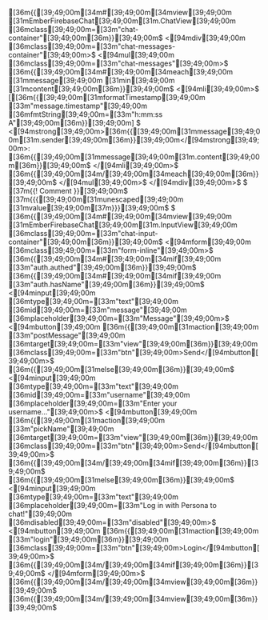 [36m{{[39;49;00m[34m#[39;49;00m[34mview[39;49;00m [31mEmberFirebaseChat[39;49;00m[31m.ChatView[39;49;00m [36mclass[39;49;00m=[33m"chat-container"[39;49;00m[36m}}[39;49;00m$
  <[94mdiv[39;49;00m [36mclass[39;49;00m=[33m"chat-messages-container"[39;49;00m>$
    <[94mul[39;49;00m [36mclass[39;49;00m=[33m"chat-messages"[39;49;00m>$
      [36m{{[39;49;00m[34m#[39;49;00m[34meach[39;49;00m [31mmessage[39;49;00m [31min[39;49;00m [31mcontent[39;49;00m[36m}}[39;49;00m$
      <[94mli[39;49;00m>$
        [[36m{{[39;49;00m[31mformatTimestamp[39;49;00m [33m"message.timestamp"[39;49;00m [36mfmtString[39;49;00m=[33m"h:mm:ss A"[39;49;00m[36m}}[39;49;00m] $
        <[94mstrong[39;49;00m>[36m{{[39;49;00m[31mmessage[39;49;00m[31m.sender[39;49;00m[36m}}[39;49;00m</[94mstrong[39;49;00m>: [36m{{[39;49;00m[31mmessage[39;49;00m[31m.content[39;49;00m[36m}}[39;49;00m$
      </[94mli[39;49;00m>$
      [36m{{[39;49;00m[34m/[39;49;00m[34meach[39;49;00m[36m}}[39;49;00m$
    </[94mul[39;49;00m>$
  </[94mdiv[39;49;00m>$
$
  [37m{{! Comment }}[39;49;00m$
  [37m{{{[39;49;00m[31munescaped[39;49;00m [31mvalue[39;49;00m[37m}}}[39;49;00m$
$
  [36m{{[39;49;00m[34m#[39;49;00m[34mview[39;49;00m [31mEmberFirebaseChat[39;49;00m[31m.InputView[39;49;00m [36mclass[39;49;00m=[33m"chat-input-container"[39;49;00m[36m}}[39;49;00m$
    <[94mform[39;49;00m [36mclass[39;49;00m=[33m"form-inline"[39;49;00m>$
      [36m{{[39;49;00m[34m#[39;49;00m[34mif[39;49;00m [33m"auth.authed"[39;49;00m[36m}}[39;49;00m$
        [36m{{[39;49;00m[34m#[39;49;00m[34mif[39;49;00m [33m"auth.hasName"[39;49;00m[36m}}[39;49;00m$
          <[94minput[39;49;00m [36mtype[39;49;00m=[33m"text"[39;49;00m [36mid[39;49;00m=[33m"message"[39;49;00m [36mplaceholder[39;49;00m=[33m"Message"[39;49;00m>$
          <[94mbutton[39;49;00m [36m{{[39;49;00m[31maction[39;49;00m [33m"postMessage"[39;49;00m [36mtarget[39;49;00m=[33m"view"[39;49;00m[36m}}[39;49;00m [36mclass[39;49;00m=[33m"btn"[39;49;00m>Send</[94mbutton[39;49;00m>$
        [36m{{[39;49;00m[31melse[39;49;00m[36m}}[39;49;00m$
          <[94minput[39;49;00m [36mtype[39;49;00m=[33m"text"[39;49;00m [36mid[39;49;00m=[33m"username"[39;49;00m [36mplaceholder[39;49;00m=[33m"Enter your username..."[39;49;00m>$
          <[94mbutton[39;49;00m [36m{{[39;49;00m[31maction[39;49;00m [33m"pickName"[39;49;00m [36mtarget[39;49;00m=[33m"view"[39;49;00m[36m}}[39;49;00m [36mclass[39;49;00m=[33m"btn"[39;49;00m>Send</[94mbutton[39;49;00m>$
        [36m{{[39;49;00m[34m/[39;49;00m[34mif[39;49;00m[36m}}[39;49;00m$
      [36m{{[39;49;00m[31melse[39;49;00m[36m}}[39;49;00m$
        <[94minput[39;49;00m [36mtype[39;49;00m=[33m"text"[39;49;00m [36mplaceholder[39;49;00m=[33m"Log in with Persona to chat!"[39;49;00m [36mdisabled[39;49;00m=[33m"disabled"[39;49;00m>$
        <[94mbutton[39;49;00m [36m{{[39;49;00m[31maction[39;49;00m [33m"login"[39;49;00m[36m}}[39;49;00m [36mclass[39;49;00m=[33m"btn"[39;49;00m>Login</[94mbutton[39;49;00m>$
      [36m{{[39;49;00m[34m/[39;49;00m[34mif[39;49;00m[36m}}[39;49;00m$
    </[94mform[39;49;00m>$
  [36m{{[39;49;00m[34m/[39;49;00m[34mview[39;49;00m[36m}}[39;49;00m$
[36m{{[39;49;00m[34m/[39;49;00m[34mview[39;49;00m[36m}}[39;49;00m$
